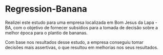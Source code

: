 # Regression-Banana

Realizei este estudo para uma empresa localizada em Bom Jesus da Lapa - BA, com o objetivo de fornecer subsídios para a tomada de decisão sobre a melhor época para o plantio de bananas.

Com base nos resultados desse estudo, a empresa conseguiu tomar decisões mais assertivas, o que resultou em melhorias nos seus resultados.
